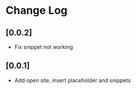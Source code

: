 # Change Log

## [0.0.2]

- Fix snippet not working

## [0.0.1]

- Add open site, insert placeholder and snippets
